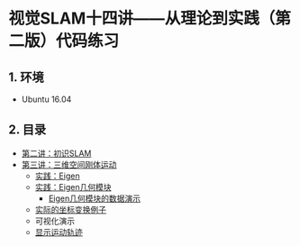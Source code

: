# 视觉SLAM十四讲——从理论到实践（第二版）代码练习

## 1. 环境
- Ubuntu 16.04

## 2. 目录
- [第二讲：初识SLAM](https://github.com/gitleej/SLAM_Book_2/tree/main/ch2)
- [第三讲：三维空间刚体运动](https://github.com/gitleej/SLAM_Book_2/tree/main/ch3)
    - [实践：Eigen](https://github.com/gitleej/SLAM_Book_2/tree/main/ch3/useEigen)
    - [实践：Eigen几何模块](https://github.com/gitleej/SLAM_Book_2/tree/main/ch3)
        - [Eigen几何模块的数据演示](https://github.com/gitleej/SLAM_Book_2/tree/main/ch3/useGeometry)
	- [实际的坐标变换例子](https://github.com/gitleej/SLAM_Book_2/tree/main/ch3/examples/coordinateTransform)
    - 可视化演示
	- [显示运动轨迹](https://github.com/gitleej/SLAM_Book_2/tree/main/ch3/examples/plotTrajectory)
